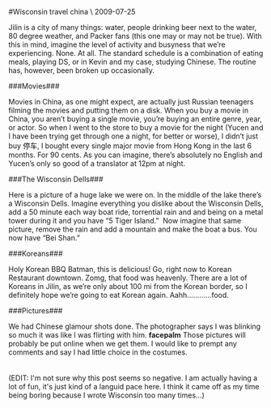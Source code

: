 <!-- layout: post
categories:
- travel
- china
title: Wisconsin
-->
#Wisconsin
<tag>travel</tag> <tag>china</tag> \\ 2009-07-25

Jilin is a city of many things: water, people drinking beer next to the water, 80 degree weather, and Packer fans (this one may or may not be true). With this in mind, imagine the level of activity and busyness that we’re experiencing. None. At all. The standard schedule is a combination of eating meals, playing DS, or in Kevin and my case, studying Chinese. The routine has, however, been broken up occasionally.
<!-- more -->

###Movies###

Movies in China, as one might expect, are actually just Russian teenagers filming the movies and putting them on a disk. When you buy a movie in China, you aren’t buying a single movie, you’re buying an entire genre, year, or actor. So when I went to the store to buy a movie for the night (Yucen and I have been trying get through one a night, for better or worse), I didn’t just buy 停车, I bought every single major movie from Hong Kong in the last 6 months. For 90 cents. As you can imagine, there’s absolutely no English and Yucen’s only so good of a translator at 12pm at night.

###The Wisconsin Dells###

Here is a picture of a huge lake we were on. In the middle of the lake there’s a Wisconsin Dells. Imagine everything you dislike about the Wisconsin Dells, add a 50 minute each way boat ride, torrential rain and and being on a metal tower during it and you have “5 Tiger Island.”  Now imagine that same picture, remove the rain and add a mountain and make the boat a bus. You now have “Bei Shan.”

###Koreans###

Holy Korean BBQ Batman, this is delicious! Go, right now to Korean Restaurant downtown. Zomg, that food was heavenly. There are a lot of Koreans in Jilin, as we’re only about 100 mi from the Korean border, so I definitely hope we’re going to eat Korean again. Aahh…………food.

###Pictures###

We had Chinese glamour shots done. The photographer says I was blinking so much it was like I was flirting with him. **facepalm** Those pictures will probably be put online when we get them. I would like to prempt any comments and say I had little choice in the costumes.
<br/><br/><br/>
(EDIT: I'm not sure why this post seems so negative. I am actually having a lot of fun, it's just kind of a languid pace here. I think it came off as my time being boring because I wrote Wisconsin too many times…)

